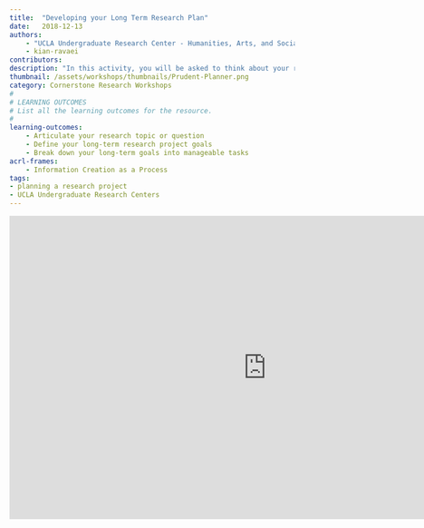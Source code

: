 ```yaml
---
title:  "Developing your Long Term Research Plan"
date:   2018-12-13
authors:
    - "UCLA Undergraduate Research Center - Humanities, Arts, and Social Sciences"
    - kian-ravaei
contributors:
description: "In this activity, you will be asked to think about your research topic or question and come up with a few concrete project goals. Then, you will learn more about the research process, what challenges and successes are to come, and several strategies to tackle your tasks!"
thumbnail: /assets/workshops/thumbnails/Prudent-Planner.png
category: Cornerstone Research Workshops
#
# LEARNING OUTCOMES
# List all the learning outcomes for the resource.
#
learning-outcomes:
    - Articulate your research topic or question
    - Define your long-term research project goals
    - Break down your long-term goals into manageable tasks
acrl-frames:
    - Information Creation as a Process
tags:
- planning a research project
- UCLA Undergraduate Research Centers
---
```

<iframe src="https://ccle.ucla.edu/mod/hvp/embed.php?id=2180649" width="906" height="535" frameborder="0" allowfullscreen="allowfullscreen"></iframe><script src="https://ccle.ucla.edu/mod/hvp/library/js/h5p-resizer.js" charset="UTF-8"></script>
